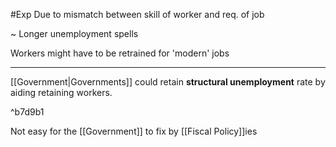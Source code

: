 #Exp 
Due to mismatch between skill of worker and req. of job

~ Longer unemployment spells

Workers might have to be retrained for 'modern' jobs

---
 [[Government|Governments]] could retain **structural unemployment** rate by aiding retaining workers.

^b7d9b1

Not easy for the [[Government]] to fix by [[Fiscal Policy]]ies


